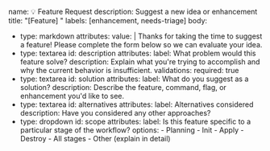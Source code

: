 name: 💡 Feature Request
description: Suggest a new idea or enhancement
title: "[Feature] <concise summary of suggestion>"
labels: [enhancement, needs-triage]
body:
  - type: markdown
    attributes:
      value: |
        Thanks for taking the time to suggest a feature! Please complete the form below so we can evaluate your idea.
  - type: textarea
    id: description
    attributes:
      label: What problem would this feature solve?
      description: Explain what you're trying to accomplish and why the current behavior is insufficient.
    validations:
      required: true
  - type: textarea
    id: solution
    attributes:
      label: What do you suggest as a solution?
      description: Describe the feature, command, flag, or enhancement you'd like to see.
  - type: textarea
    id: alternatives
    attributes:
      label: Alternatives considered
      description: Have you considered any other approaches?
  - type: dropdown
    id: scope
    attributes:
      label: Is this feature specific to a particular stage of the workflow?
      options:
        - Planning
        - Init
        - Apply
        - Destroy
        - All stages
        - Other (explain in detail)
